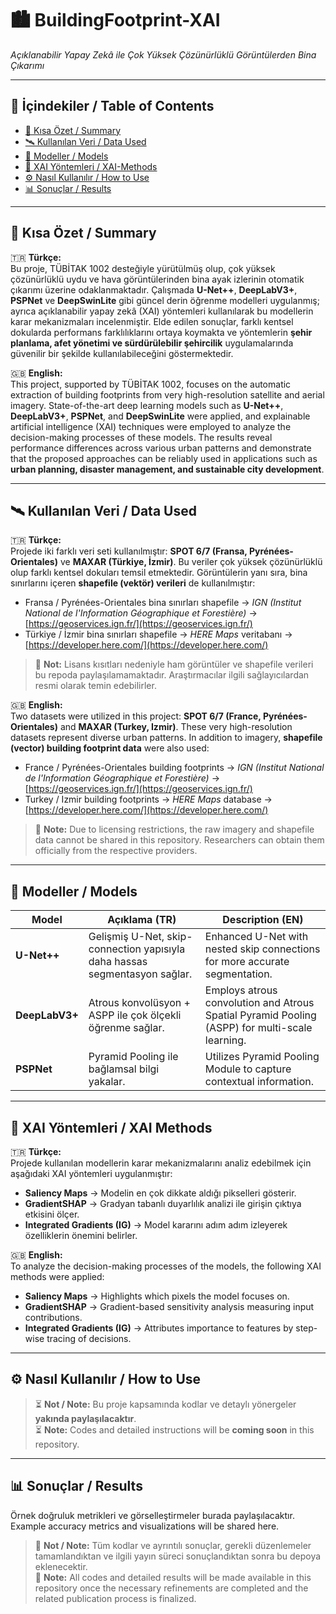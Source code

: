 # 🏙️ BuildingFootprint-XAI  
*Açıklanabilir Yapay Zekâ ile Çok Yüksek Çözünürlüklü Görüntülerden Bina Çıkarımı*  

---

## 📑 İçindekiler / Table of Contents  
- [🚀 Kısa Özet / Summary](#-kısa-özet--summary)   
- [🛰️ Kullanılan Veri / Data Used](#-kullanılan-veri--data-used)
- [🧠 Modeller / Models](#-modeller--models)
- [🔎 XAI Yöntemleri / XAI-Methods](#-xai-yöntemleri--xai-methods)
- [⚙️ Nasıl Kullanılır / How to Use](#-nasıl-kullanılır--how-to-use)
- [📊 Sonuçlar / Results](#-sonuçlar--results)


---

## 🚀 Kısa Özet / Summary  

🇹🇷 **Türkçe:**  
Bu proje, TÜBİTAK 1002 desteğiyle yürütülmüş olup, çok yüksek çözünürlüklü uydu ve hava görüntülerinden bina ayak izlerinin otomatik çıkarımı üzerine odaklanmaktadır. Çalışmada **U-Net++**, **DeepLabV3+**, **PSPNet** ve **DeepSwinLite** gibi güncel derin öğrenme modelleri uygulanmış; ayrıca açıklanabilir yapay zekâ (XAI) yöntemleri kullanılarak bu modellerin karar mekanizmaları incelenmiştir. Elde edilen sonuçlar, farklı kentsel dokularda performans farklılıklarını ortaya koymakta ve yöntemlerin **şehir planlama, afet yönetimi ve sürdürülebilir şehircilik** uygulamalarında güvenilir bir şekilde kullanılabileceğini göstermektedir.  

🇬🇧 **English:**  
This project, supported by TÜBİTAK 1002, focuses on the automatic extraction of building footprints from very high-resolution satellite and aerial imagery. State-of-the-art deep learning models such as **U-Net++**, **DeepLabV3+**, **PSPNet**, and **DeepSwinLite** were applied, and explainable artificial intelligence (XAI) techniques were employed to analyze the decision-making processes of these models. The results reveal performance differences across various urban patterns and demonstrate that the proposed approaches can be reliably used in applications such as **urban planning, disaster management, and sustainable city development**.  

---

## 🛰️ Kullanılan Veri / Data Used  

🇹🇷 **Türkçe:**  
Projede iki farklı veri seti kullanılmıştır: **SPOT 6/7 (Fransa, Pyrénées-Orientales)** ve **MAXAR (Türkiye, İzmir)**. Bu veriler çok yüksek çözünürlüklü olup farklı kentsel dokuları temsil etmektedir. Görüntülerin yanı sıra, bina sınırlarını içeren **shapefile (vektör) verileri** de kullanılmıştır:  

- Fransa / Pyrénées-Orientales bina sınırları shapefile → *IGN (Institut National de l'Information Géographique et Forestière)* → [https://geoservices.ign.fr/](https://geoservices.ign.fr/)  
- Türkiye / İzmir bina sınırları shapefile → *HERE Maps* veritabanı → [https://developer.here.com/](https://developer.here.com/)  

> 📌 **Not:** Lisans kısıtları nedeniyle ham görüntüler ve shapefile verileri bu repoda paylaşılamamaktadır. Araştırmacılar ilgili sağlayıcılardan resmi olarak temin edebilirler.  

🇬🇧 **English:**  
Two datasets were utilized in this project: **SPOT 6/7 (France, Pyrénées-Orientales)** and **MAXAR (Turkey, Izmir)**. These very high-resolution datasets represent diverse urban patterns. In addition to imagery, **shapefile (vector) building footprint data** were also used:  

- France / Pyrénées-Orientales building footprints → *IGN (Institut National de l'Information Géographique et Forestière)* → [https://geoservices.ign.fr/](https://geoservices.ign.fr/)  
- Turkey / Izmir building footprints → *HERE Maps* database → [https://developer.here.com/](https://developer.here.com/)  

> 📌 **Note:** Due to licensing restrictions, the raw imagery and shapefile data cannot be shared in this repository. Researchers can obtain them officially from the respective providers.  

---

## 🧠 Modeller / Models  

| Model          | Açıklama (TR) | Description (EN) |
|----------------|---------------|------------------|
| **U-Net++**    | Gelişmiş U-Net, skip-connection yapısıyla daha hassas segmentasyon sağlar. | Enhanced U-Net with nested skip connections for more accurate segmentation. |
| **DeepLabV3+** | Atrous konvolüsyon + ASPP ile çok ölçekli öğrenme sağlar. | Employs atrous convolution and Atrous Spatial Pyramid Pooling (ASPP) for multi-scale learning. |
| **PSPNet**     | Pyramid Pooling ile bağlamsal bilgi yakalar. | Utilizes Pyramid Pooling Module to capture contextual information. |


---

## 🔎 XAI Yöntemleri / XAI Methods  

🇹🇷 **Türkçe:**  
Projede kullanılan modellerin karar mekanizmalarını analiz edebilmek için aşağıdaki XAI yöntemleri uygulanmıştır:  
- **Saliency Maps** → Modelin en çok dikkate aldığı pikselleri gösterir.  
- **GradientSHAP** → Gradyan tabanlı duyarlılık analizi ile girişin çıktıya etkisini ölçer.  
- **Integrated Gradients (IG)** → Model kararını adım adım izleyerek özelliklerin önemini belirler.  

🇬🇧 **English:**  
To analyze the decision-making processes of the models, the following XAI methods were applied:  
- **Saliency Maps** → Highlights which pixels the model focuses on.  
- **GradientSHAP** → Gradient-based sensitivity analysis measuring input contributions.  
- **Integrated Gradients (IG)** → Attributes importance to features by step-wise tracing of decisions.  

---

## ⚙️ Nasıl Kullanılır / How to Use  

> ⏳ **Not / Note:** Bu proje kapsamında kodlar ve detaylı yönergeler **yakında paylaşılacaktır**.  
> ⏳ **Note:** Codes and detailed instructions will be **coming soon** in this repository.  


---

## 📊 Sonuçlar / Results  

Örnek doğruluk metrikleri ve görselleştirmeler burada paylaşılacaktır.  
Example accuracy metrics and visualizations will be shared here.  

> 📌 **Not / Note:** Tüm kodlar ve ayrıntılı sonuçlar, gerekli düzenlemeler tamamlandıktan ve ilgili yayın süreci sonuçlandıktan sonra bu depoya eklenecektir.  
> 📌 **Note:** All codes and detailed results will be made available in this repository once the necessary refinements are completed and the related publication process is finalized.  
